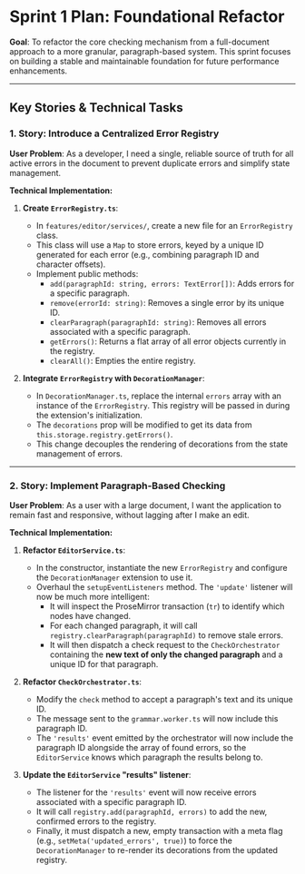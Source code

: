 # Sprint 1 Plan: Foundational Refactor

**Goal**: To refactor the core checking mechanism from a full-document approach to a more granular, paragraph-based system. This sprint focuses on building a stable and maintainable foundation for future performance enhancements.

---

## Key Stories & Technical Tasks

### 1. Story: Introduce a Centralized Error Registry

**User Problem**: As a developer, I need a single, reliable source of truth for all active errors in the document to prevent duplicate errors and simplify state management.

**Technical Implementation:**

1.  **Create `ErrorRegistry.ts`**:
    *   In `features/editor/services/`, create a new file for an `ErrorRegistry` class.
    *   This class will use a `Map` to store errors, keyed by a unique ID generated for each error (e.g., combining paragraph ID and character offsets).
    *   Implement public methods:
        *   `add(paragraphId: string, errors: TextError[])`: Adds errors for a specific paragraph.
        *   `remove(errorId: string)`: Removes a single error by its unique ID.
        *   `clearParagraph(paragraphId: string)`: Removes all errors associated with a specific paragraph.
        *   `getErrors()`: Returns a flat array of all error objects currently in the registry.
        *   `clearAll()`: Empties the entire registry.

2.  **Integrate `ErrorRegistry` with `DecorationManager`**:
    *   In `DecorationManager.ts`, replace the internal `errors` array with an instance of the `ErrorRegistry`. This registry will be passed in during the extension's initialization.
    *   The `decorations` prop will be modified to get its data from `this.storage.registry.getErrors()`.
    *   This change decouples the rendering of decorations from the state management of errors.

---

### 2. Story: Implement Paragraph-Based Checking

**User Problem**: As a user with a large document, I want the application to remain fast and responsive, without lagging after I make an edit.

**Technical Implementation:**

1.  **Refactor `EditorService.ts`**:
    *   In the constructor, instantiate the new `ErrorRegistry` and configure the `DecorationManager` extension to use it.
    *   Overhaul the `setupEventListeners` method. The `'update'` listener will now be much more intelligent:
        *   It will inspect the ProseMirror transaction (`tr`) to identify which nodes have changed.
        *   For each changed paragraph, it will call `registry.clearParagraph(paragraphId)` to remove stale errors.
        *   It will then dispatch a check request to the `CheckOrchestrator` containing the **new text of only the changed paragraph** and a unique ID for that paragraph.

2.  **Refactor `CheckOrchestrator.ts`**:
    *   Modify the `check` method to accept a paragraph's text and its unique ID.
    *   The message sent to the `grammar.worker.ts` will now include this paragraph ID.
    *   The `'results'` event emitted by the orchestrator will now include the paragraph ID alongside the array of found errors, so the `EditorService` knows which paragraph the results belong to.

3.  **Update the `EditorService` "results" listener**:
    *   The listener for the `'results'` event will now receive errors associated with a specific paragraph ID.
    *   It will call `registry.add(paragraphId, errors)` to add the new, confirmed errors to the registry.
    *   Finally, it must dispatch a new, empty transaction with a meta flag (e.g., `setMeta('updated_errors', true)`) to force the `DecorationManager` to re-render its decorations from the updated registry. 